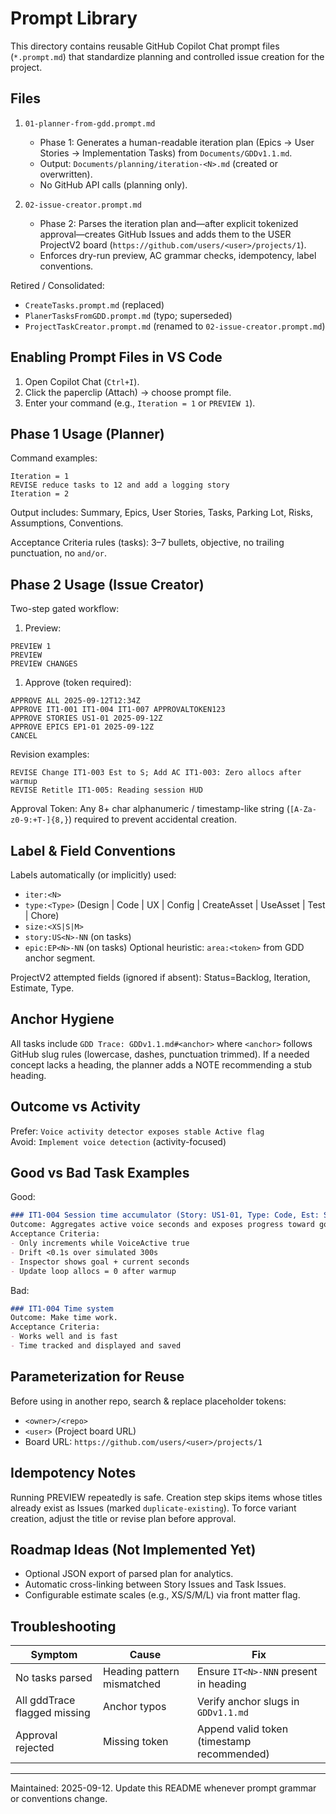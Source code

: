 # Prompt Library

This directory contains reusable GitHub Copilot Chat prompt files (`*.prompt.md`) that standardize planning and controlled issue creation for the project.

## Files

1. `01-planner-from-gdd.prompt.md`
   - Phase 1: Generates a human-readable iteration plan (Epics → User Stories → Implementation Tasks) from `Documents/GDDv1.1.md`.
   - Output: `Documents/planning/iteration-<N>.md` (created or overwritten).
   - No GitHub API calls (planning only).

2. `02-issue-creator.prompt.md`
   - Phase 2: Parses the iteration plan and—after explicit tokenized approval—creates GitHub Issues and adds them to the USER ProjectV2 board (`https://github.com/users/<user>/projects/1`).
   - Enforces dry-run preview, AC grammar checks, idempotency, label conventions.

Retired / Consolidated:

- `CreateTasks.prompt.md` (replaced)
- `PlanerTasksFromGDD.prompt.md` (typo; superseded)
- `ProjectTaskCreator.prompt.md` (renamed to `02-issue-creator.prompt.md`)

## Enabling Prompt Files in VS Code

1. Open Copilot Chat (`Ctrl+I`).
2. Click the paperclip (Attach) → choose prompt file.
3. Enter your command (e.g., `Iteration = 1` or `PREVIEW 1`).

## Phase 1 Usage (Planner)

Command examples:

```text
Iteration = 1
REVISE reduce tasks to 12 and add a logging story
Iteration = 2
```

Output includes: Summary, Epics, User Stories, Tasks, Parking Lot, Risks, Assumptions, Conventions.

Acceptance Criteria rules (tasks): 3–7 bullets, objective, no trailing punctuation, no `and/or`.

## Phase 2 Usage (Issue Creator)

Two-step gated workflow:

1. Preview:

```text
PREVIEW 1
PREVIEW
PREVIEW CHANGES
```

1. Approve (token required):

```text
APPROVE ALL 2025-09-12T12:34Z
APPROVE IT1-001 IT1-004 IT1-007 APPROVALTOKEN123
APPROVE STORIES US1-01 2025-09-12Z
APPROVE EPICS EP1-01 2025-09-12Z
CANCEL
```

Revision examples:

```text
REVISE Change IT1-003 Est to S; Add AC IT1-003: Zero allocs after warmup
REVISE Retitle IT1-005: Reading session HUD
```

Approval Token: Any 8+ char alphanumeric / timestamp-like string (`[A-Za-z0-9:+T-]{8,}`) required to prevent accidental creation.

## Label & Field Conventions

Labels automatically (or implicitly) used:

- `iter:<N>`
- `type:<Type>` (Design | Code | UX | Config | CreateAsset | UseAsset | Test | Chore)
- `size:<XS|S|M>`
- `story:US<N>-NN` (on tasks)
- `epic:EP<N>-NN` (on tasks)
Optional heuristic: `area:<token>` from GDD anchor segment.

ProjectV2 attempted fields (ignored if absent): Status=Backlog, Iteration, Estimate, Type.

## Anchor Hygiene

All tasks include `GDD Trace: GDDv1.1.md#<anchor>` where `<anchor>` follows GitHub slug rules (lowercase, dashes, punctuation trimmed). If a needed concept lacks a heading, the planner adds a NOTE recommending a stub heading.

## Outcome vs Activity

Prefer: `Voice activity detector exposes stable Active flag`  
Avoid: `Implement voice detection` (activity-focused)

## Good vs Bad Task Examples

Good:

```markdown
### IT1-004 Session time accumulator (Story: US1-01, Type: Code, Est: S)
Outcome: Aggregates active voice seconds and exposes progress toward goal.
Acceptance Criteria:
- Only increments while VoiceActive true
- Drift <0.1s over simulated 300s
- Inspector shows goal + current seconds
- Update loop allocs = 0 after warmup
```

Bad:

```markdown
### IT1-004 Time system
Outcome: Make time work.
Acceptance Criteria:
- Works well and is fast
- Time tracked and displayed and saved
```

## Parameterization for Reuse

Before using in another repo, search & replace placeholder tokens:

- `<owner>/<repo>`
- `<user>` (Project board URL)
- Board URL: `https://github.com/users/<user>/projects/1`

## Idempotency Notes

Running PREVIEW repeatedly is safe. Creation step skips items whose titles already exist as Issues (marked `duplicate-existing`). To force variant creation, adjust the title or revise plan before approval.

## Roadmap Ideas (Not Implemented Yet)

- Optional JSON export of parsed plan for analytics.
- Automatic cross-linking between Story Issues and Task Issues.
- Configurable estimate scales (e.g., XS/S/M/L) via front matter flag.

## Troubleshooting

| Symptom | Cause | Fix |
|---------|-------|-----|
| No tasks parsed | Heading pattern mismatched | Ensure `IT<N>-NNN` present in heading |
| All gddTrace flagged missing | Anchor typos | Verify anchor slugs in `GDDv1.1.md` |
| Approval rejected | Missing token | Append valid token (timestamp recommended) |

---
Maintained: 2025-09-12. Update this README whenever prompt grammar or conventions change.
